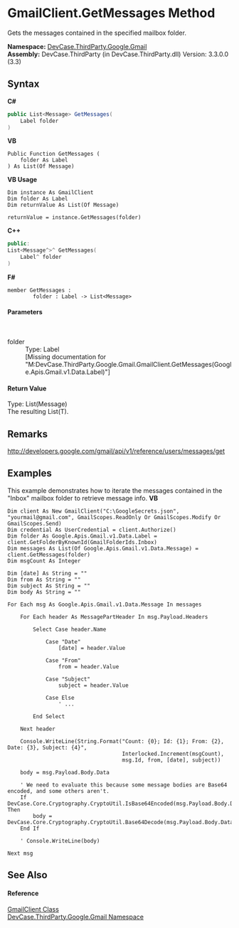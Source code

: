 # GmailClient.GetMessages Method 
 

Gets the messages contained in the specified mailbox folder.

**Namespace:**&nbsp;<a href="N_DevCase_ThirdParty_Google_Gmail">DevCase.ThirdParty.Google.Gmail</a><br />**Assembly:**&nbsp;DevCase.ThirdParty (in DevCase.ThirdParty.dll) Version: 3.3.0.0 (3.3)

## Syntax

**C#**<br />
``` C#
public List<Message> GetMessages(
	Label folder
)
```

**VB**<br />
``` VB
Public Function GetMessages ( 
	folder As Label
) As List(Of Message)
```

**VB Usage**<br />
``` VB Usage
Dim instance As GmailClient
Dim folder As Label
Dim returnValue As List(Of Message)

returnValue = instance.GetMessages(folder)
```

**C++**<br />
``` C++
public:
List<Message^>^ GetMessages(
	Label^ folder
)
```

**F#**<br />
``` F#
member GetMessages : 
        folder : Label -> List<Message> 

```


#### Parameters
&nbsp;<dl><dt>folder</dt><dd>Type: Label<br />\[Missing <param name="folder"/> documentation for "M:DevCase.ThirdParty.Google.Gmail.GmailClient.GetMessages(Google.Apis.Gmail.v1.Data.Label)"\]</dd></dl>

#### Return Value
Type: List(Message)<br />The resulting List(T).

## Remarks
<a href="http://developers.google.com/gmail/api/v1/reference/users/messages/get" target="_blank">http://developers.google.com/gmail/api/v1/reference/users/messages/get</a>

## Examples
This example demonstrates how to iterate the messages contained in the "Inbox" mailbox folder to retrieve message info. 
**VB**<br />
``` VB
Dim client As New GmailClient("C:\GoogleSecrets.json", "yourmail@gmail.com", GmailScopes.ReadOnly Or GmailScopes.Modify Or GmailScopes.Send)
Dim credential As UserCredential = client.Authorize()
Dim folder As Google.Apis.Gmail.v1.Data.Label = client.GetFolderByKnownId(GmailFolderIds.Inbox)
Dim messages As List(Of Google.Apis.Gmail.v1.Data.Message) = client.GetMessages(folder)
Dim msgCount As Integer

Dim [date] As String = ""
Dim from As String = ""
Dim subject As String = ""
Dim body As String = ""

For Each msg As Google.Apis.Gmail.v1.Data.Message In messages

    For Each header As MessagePartHeader In msg.Payload.Headers

        Select Case header.Name

            Case "Date"
                [date] = header.Value

            Case "From"
                from = header.Value

            Case "Subject"
                subject = header.Value

            Case Else
                ' ...

        End Select

    Next header

    Console.WriteLine(String.Format("Count: {0}; Id: {1}; From: {2}, Date: {3}, Subject: {4}",
                                    Interlocked.Increment(msgCount),
                                    msg.Id, from, [date], subject))

    body = msg.Payload.Body.Data

    ' We need to evaluate this because some message bodies are Base64 encoded, and some others aren't.
    If DevCase.Core.Cryptography.CryptoUtil.IsBase64Encoded(msg.Payload.Body.Data) Then
        body = DevCase.Core.Cryptography.CryptoUtil.Base64Decode(msg.Payload.Body.Data)
    End If

    ' Console.WriteLine(body)

Next msg
```


## See Also


#### Reference
<a href="T_DevCase_ThirdParty_Google_Gmail_GmailClient">GmailClient Class</a><br /><a href="N_DevCase_ThirdParty_Google_Gmail">DevCase.ThirdParty.Google.Gmail Namespace</a><br />